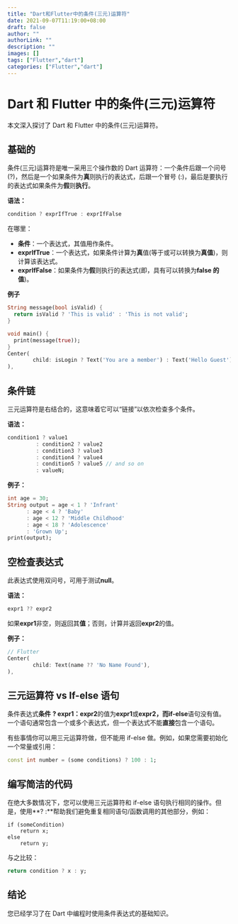 ```yaml
---
title: "Dart和Flutter中的条件(三元)运算符"
date: 2021-09-07T11:19:00+08:00
draft: false
author: ""
authorLink: ""
description: ""
images: []
tags: ["Flutter","dart"]
categories: ["Flutter","dart"]
---
```


# Dart 和 Flutter 中的条件(三元)运算符

本文深入探讨了 Dart 和 Flutter 中的条件(三元)运算符。



## 基础的

条件(三元)运算符是唯一采用三个操作数的 Dart 运算符：一个条件后跟一个问号 (?)，然后是一个如果条件为**真**则执行的表达式，后跟一个冒号 (:)，最后是要执行的表达式如果条件为**假**则**执行**。

**语法：**

```dart
condition ? exprIfTrue : exprIfFalse
```

在哪里：

- **条件**：一个表达式，其值用作条件。
- **exprIfTrue**：一个表达式，如果条件计算为**真**值(等于或可以转换为**真值**)，则计算该表达式。
- **exprIfFalse**：如果条件为**假**则执行的表达式(即，具有可以转换为**false 的值**)。

**例子**

```dart
String message(bool isValid) {
  return isValid ? 'This is valid' : 'This is not valid';
}

void main() {
  print(message(true));
}
Center(
        child: isLogin ? Text('You are a member') : Text('Hello Guest'),
),
```

## 条件链

三元运算符是右结合的，这意味着它可以“链接”以依次检查多个条件。

**语法：**

```dart
condition1 ? value1
         : condition2 ? value2
         : condition3 ? value3
         : condition4 ? value4
         : condition5 ? value5 // and so on
         : valueN;
```

**例子：**

```dart
int age = 30;
String output = age < 1 ? 'Infrant'
      : age < 4 ? 'Baby' 
      : age < 12 ? 'Middle Childhood'
      : age < 18 ? 'Adolescence'
      : 'Grown Up';
print(output);
```

## 空检查表达式



此表达式使用双问号，可用于测试**null**。

**语法：**

```dart
expr1 ?? expr2
```

如果**expr1**非空，则返回其**值**；否则，计算并返回**expr2**的值。

**例子：**

```dart
// Flutter
Center(
        child: Text(name ?? 'No Name Found'),
),
```

## 三元运算符 vs If-else 语句

条件表达式**条件** **? expr1：expr2**的值为**expr1**或**expr2，**而**if-else**语句没有值。一个语句通常包含一个或多个表达式，但一个表达式不能**直接**包含一个语句。



有些事情你可以用三元运算符做，但不能用 if-else 做。例如，如果您需要初始化一个常量或引用：

```dart
const int number = (some conditions) ? 100 : 1;
```

## 编写简洁的代码

在绝大多数情况下，您可以使用三元运算符和 if-else 语句执行相同的操作。但是，使用**? :**帮助我们避免重复相同语句/函数调用的其他部分，例如：

```
if (someCondition)
    return x;
else
    return y;
```

与之比较：

```dart
return condition ? x : y;
```

## 结论

您已经学习了在 Dart 中编程时使用条件表达式的基础知识。
